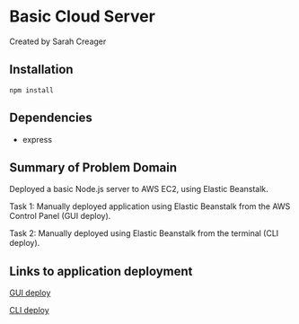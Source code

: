 # Basic Cloud Server

Created by Sarah Creager

## Installation
`npm install`  

## Dependencies
 * express

## Summary of Problem Domain

Deployed a basic Node.js server to AWS EC2, using Elastic Beanstalk.  

Task 1: Manually deployed application using Elastic Beanstalk from the AWS Control Panel (GUI deploy). 

Task 2: Manually deployed using Elastic Beanstalk from the terminal (CLI deploy).  


## Links to application deployment

[GUI deploy](http://cloudserver-env.eba-brhe8sx3.us-west-2.elasticbeanstalk.com/)

[CLI deploy](http://aws-basic-server-cli-env.eba-umcguic5.us-west-2.elasticbeanstalk.com/)


